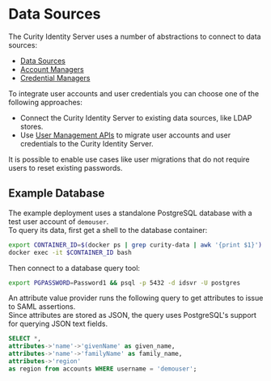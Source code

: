 # Data Sources

The Curity Identity Server uses a number of abstractions to connect to data sources:

- [Data Sources](https://curity.io/docs/idsvr/latest/system-admin-guide/data-sources/index.html)
- [Account Managers](https://curity.io/docs/idsvr/latest/authentication-service-admin-guide/account-managers/index.html)
- [Credential Managers](https://curity.io/docs/idsvr/latest/system-admin-guide/credential-managers/index.html)

To integrate user accounts and user credentials you can choose one of the following approaches:

- Connect the Curity Identity Server to existing data sources, like LDAP stores.
- Use [User Management APIs](https://curity.io/resources/learn/managing-users-with-scim/) to migrate user accounts and user credentials to the Curity Identity Server.

It is possible to enable use cases like user migrations that do not require users to reset existing passwords.

## Example Database

The example deployment uses a standalone PostgreSQL database with a test user account of `demouser`.\
To query its data, first get a shell to the database container:

```bash
export CONTAINER_ID=$(docker ps | grep curity-data | awk '{print $1}')
docker exec -it $CONTAINER_ID bash
```

Then connect to a database query tool:


```bash
export PGPASSWORD=Password1 && psql -p 5432 -d idsvr -U postgres
```

An attribute value provider runs the following query to get attributes to issue to SAML assertions.\
Since attributes are stored as JSON, the query uses PostgreSQL's support for querying JSON text fields.

```sql
SELECT *, 
attributes->'name'->'givenName' as given_name,
attributes->'name'->'familyName' as family_name,
attributes->'region'
as region from accounts WHERE username = 'demouser';
```
